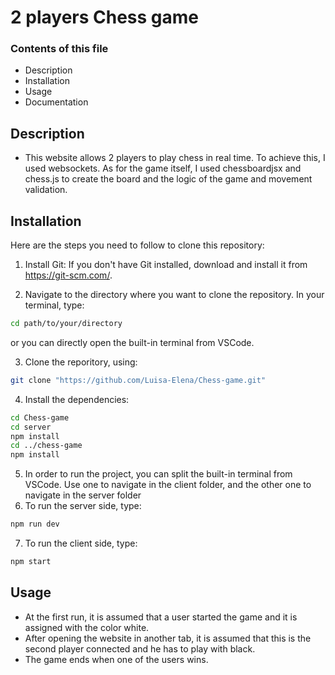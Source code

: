 # 2 players Chess game

### Contents of this file
- Description
- Installation
- Usage
- Documentation

## Description

- This website allows 2 players to play chess in real time. To achieve this, I used websockets. As for the game itself, I used chessboardjsx and chess.js to create the board and the logic of the game and movement validation.

## Installation

Here are the steps you need to follow to clone this repository: 

1. Install Git:
If you don't have Git installed, download and install it from https://git-scm.com/.

2. Navigate to the directory where you want to clone the repository. In your terminal, type: 

```sh
cd path/to/your/directory
```
or you can directly open the built-in terminal from VSCode.

3. Clone the reporitory, using: 
```sh
git clone "https://github.com/Luisa-Elena/Chess-game.git"
```

4. Install the dependencies: 
```sh
cd Chess-game
cd server
npm install
cd ../chess-game
npm install
```

5. In order to  run the project, you can split the built-in terminal from VSCode. Use one to navigate in the client folder, and the other one to navigate in the server folder
6. To run the server side, type:
```sh
npm run dev
```
7. To run the client side, type:
```sh
npm start
```

## Usage
- At the first run, it is assumed that a user started the game and it is assigned with the color white.
- After opening the website in another tab, it is assumed that this is the second player connected and he has to play with black.
- The game ends when one of the users wins.
